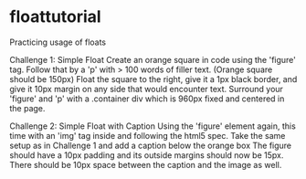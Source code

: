 floattutorial
=============

Practicing usage of floats

Challenge 1: Simple Float
Create an orange square in code using the 'figure' tag. Follow that by a 'p' with > 100 words of filler text.
(Orange square should be 150px)
Float the square to the right, give it a 1px black border, and give it 10px margin on any side that would encounter text.
Surround your 'figure' and 'p' with a .container div which is 960px fixed and centered in the page.

Challenge 2: Simple Float with Caption
Using the 'figure' element again, this time with an 'img' tag inside and following the html5 spec. Take the same setup as in Challenge 1 and add a caption below the orange box The figure should have a 10px padding and its outside margins should now be 15px.
There should be 10px space between the caption and the image as well.